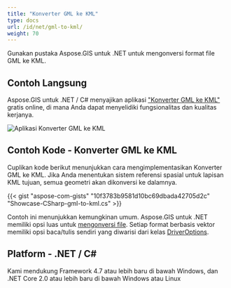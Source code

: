 ```yaml
---
title: "Konverter GML ke KML"
type: docs
url: /id/net/gml-to-kml/
weight: 70
---
```


Gunakan pustaka Aspose.GIS untuk .NET untuk mengonversi format file GML ke KML.

## **Contoh Langsung**

Aspose.GIS untuk .NET / C# menyajikan aplikasi ["Konverter GML ke KML"](https://products.aspose.app/gis/conversion/gml-to-kml) gratis online, di mana Anda dapat menyelidiki fungsionalitas dan kualitas kerjanya.

![Aplikasi Konverter GML ke KML](conversion.png)

## **Contoh Kode - Konverter GML ke KML**

Cuplikan kode berikut menunjukkan cara mengimplementasikan Konverter GML ke KML. Jika Anda menentukan sistem referensi spasial untuk lapisan KML tujuan, semua geometri akan dikonversi ke dalamnya. 

{{< gist "aspose-com-gists" "10f3783b9581d10bc69dbada42705d2c" "Showcase-CSharp-gml-to-kml.cs" >}}

Contoh ini menunjukkan kemungkinan umum. Aspose.GIS untuk .NET memiliki opsi luas untuk [mengonversi file](https://docs.aspose.com/gis/net/vector-layers/). Setiap format berbasis vektor memiliki opsi baca/tulis sendiri yang diwarisi dari kelas [DriverOptions](https://reference.aspose.com/gis/net/aspose.gis/driveroptions).

## **Platform - .NET / C#**

Kami mendukung Framework 4.7 atau lebih baru di bawah Windows, dan .NET Core 2.0 atau lebih baru di bawah Windows atau Linux
